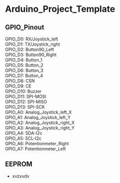 # Arduino_Project_Template
## GPIO_Pinout
GPIO_D0: RX/Joystick_left  
GPIO_D1: TX/Joystick_right  
GPIO_D2: Button90_Left  
GPIO_D3: Button90_Right  
GPIO_D4: Button_1  
GPIO_D5: Button_2  
GPIO_D6: Button_3  
GPIO_D7: Button_4  
GPIO_D8: CSN  
GPIO_D9: CE  
GPIO_D10: Buzzer  
GPIO_D11: SPI-MOSI  
GPIO_D12: SPI-MISO  
GPIO_D13: SPI-SCK  
GPIO_A0: Analog_Joystick_left_X  
GPIO_A1: Analog_Joystick_left_Y  
GPIO_A2: Analog_Joystick_right_X  
GPIO_A3: Analog_Joystick_right_Y  
GPIO_A4: SDA-I2c  
GPIO_A5: SCL-I2c  
GPIO_A6: Potentionmeter_Right  
GPIO_A7: Potentionmeter_Left  

## EEPROM
- xvzxvdv